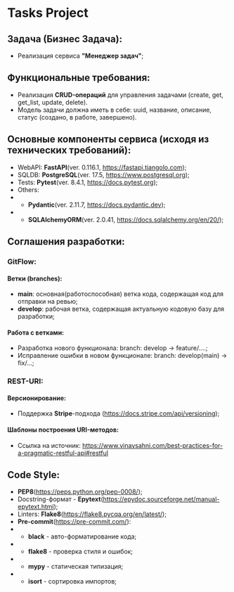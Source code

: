 # Tasks Project


## **Задача (Бизнес Задача):**
- Реализация сервиса **"Менеджер задач"**;


## Функциональные требования:
- Реализация **CRUD-операций** для управления задачами (create, get, get_list, update, delete).
- Модель задачи должна иметь в себе: uuid, название, описание, статус (создано, в работе, завершено).


## Основные компоненты сервиса (исходя из технических требований):
- WebAPI: **FastAPI**(ver. 0.116.1, https://fastapi.tiangolo.com);
- SQLDB: **PostgreSQL**(ver. 17.5, https://www.postgresql.org);
- Tests: **Pytest**(ver. 8.4.1, https://docs.pytest.org);
- Others:
- - **Pydantic**(ver. 2.11.7, https://docs.pydantic.dev);
- - **SQLAlchemyORM**(ver. 2.0.41, https://docs.sqlalchemy.org/en/20/);


## Соглашения разработки:
### GitFlow:
#### Ветки (branches):
- **main**: основная(работоспособная) ветка кода, содержащая код для отправки на ревью;
- **develop**: рабочая ветка, содержащая актуальную кодовую базу для разработки;

#### Работа с ветками:
- Разработка нового функционала: branch: develop -> feature/....;
- Исправление ошибки в новом функционале: branch: develop(main) -> fix/...;

### REST-URI:
#### Версионирование:
- Поддержка **Stripe**-подхода (https://docs.stripe.com/api/versioning);

#### Шаблоны построения URI-методов:
- Ссылка на источник: https://www.vinaysahni.com/best-practices-for-a-pragmatic-restful-api#restful


## Code Style:
- **PEP8**(https://peps.python.org/pep-0008/);
- Docstring-формат - **Epytext**(https://epydoc.sourceforge.net/manual-epytext.html);
- Linters: **Flake8**(https://flake8.pycqa.org/en/latest/);
- **Pre-commit**(https://pre-commit.com/):
- - **black** - авто-форматирование кода;
- - **flake8** - проверка стиля и ошибок;
- - **mypy** - статическая типизация;
- - **isort** - сортировка импортов;
